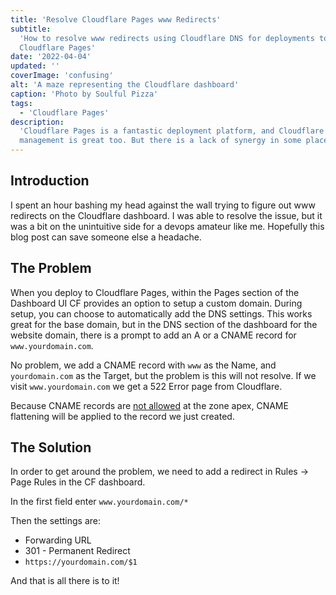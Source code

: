 ```yaml
---
title: 'Resolve Cloudflare Pages www Redirects'
subtitle:
  'How to resolve www redirects using Cloudflare DNS for deployments to
  Cloudflare Pages'
date: '2022-04-04'
updated: ''
coverImage: 'confusing'
alt: 'A maze representing the Cloudflare dashboard'
caption: 'Photo by Soulful Pizza'
tags:
  - 'Cloudflare Pages'
description:
  'Cloudflare Pages is a fantastic deployment platform, and Cloudflare DNS
  management is great too. But there is a lack of synergy in some places.'
---
```


## Introduction

I spent an hour bashing my head against the wall trying to figure out www
redirects on the Cloudflare dashboard. I was able to resolve the issue, but it
was a bit on the unintuitive side for a devops amateur like me. Hopefully this
blog post can save someone else a headache.

## The Problem

When you deploy to Cloudflare Pages, within the Pages section of the Dashboard
UI CF provides an option to setup a custom domain. During setup, you can choose
to automatically add the DNS settings. This works great for the base domain, but
in the DNS section of the dashboard for the website domain, there is a prompt to
add an A or a CNAME record for `www.yourdomain.com`.

No problem, we add a CNAME record with `www` as the Name, and `yourdomain.com`
as the Target, but the problem is this will not resolve. If we visit
`www.yourdomain.com` we get a 522 Error page from Cloudflare.

Because CNAME records are
[not allowed](https://datatracker.ietf.org/doc/html/rfc1034) at the zone apex,
CNAME flattening will be applied to the record we just created.

## The Solution

In order to get around the problem, we need to add a redirect in Rules -> Page
Rules in the CF dashboard.

In the first field enter `www.yourdomain.com/*`

Then the settings are:

- Forwarding URL
- 301 - Permanent Redirect
- `https://yourdomain.com/$1`

And that is all there is to it!
